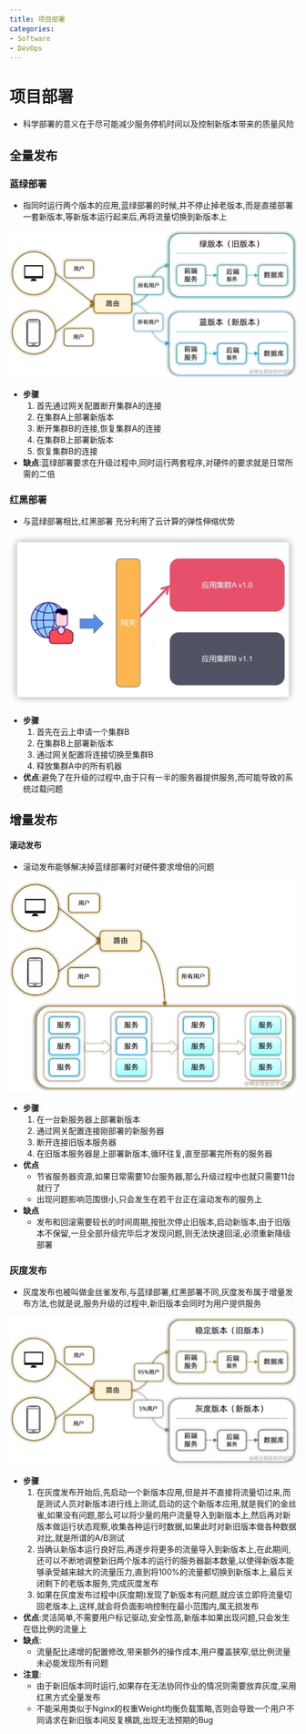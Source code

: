 ```yaml
---
title: 项目部署
categories:
- Software
- DevOps
---
```

# 项目部署

- 科学部署的意义在于尽可能减少服务停机时间以及控制新版本带来的质量风险

## 全量发布

### 蓝绿部署

- 指同时运行两个版本的应用,蓝绿部署的时候,并不停止掉老版本,而是直接部署一套新版本,等新版本运行起来后,再将流量切换到新版本上

![img](https://raw.githubusercontent.com/LuShan123888/Files/main/Pictures/6ef5991ec2d04c6fa5144a3dcaf37862~tplv-k3u1fbpfcp-watermark.image)

- **步骤**
    1. 首先通过网关配置断开集群A的连接
    2. 在集群A上部署新版本
    3. 断开集群B的连接,恢复集群A的连接
    4. 在集群B上部署新版本
    5. 恢复集群B的连接
- **缺点**:蓝绿部署要求在升级过程中,同时运行两套程序,对硬件的要求就是日常所需的二倍

### 红黑部署

- 与蓝绿部署相比,红黑部署 充分利用了云计算的弹性伸缩优势

![iShot2021-12-11 23.51.31](https://raw.githubusercontent.com/LuShan123888/Files/main/Pictures/iShot2021-12-11%2023.51.31.png)

- **步骤**
    1. 首先在云上申请一个集群B
    2. 在集群B上部署新版本
    3. 通过网关配置将连接切换至集群B
    4. 释放集群A中的所有机器
- **优点**:避免了在升级的过程中,由于只有一半的服务器提供服务,而可能导致的系统过载问题

## 增量发布

#### 滚动发布

- 滚动发布能够解决掉蓝绿部署时对硬件要求增倍的问题

![img](https://raw.githubusercontent.com/LuShan123888/Files/main/Pictures/a92ef5204c804ddaa2b50b7b06d51934~tplv-k3u1fbpfcp-watermark.image)

- **步骤**
    1. 在一台新服务器上部署新版本
    2. 通过网关配置连接刚部署的新服务器
    3. 断开连接旧版本服务器
    4. 在旧版本服务器是上部署新版本,循环往复,直至部署完所有的服务器
- **优点**
    - 节省服务器资源,如果日常需要10台服务器,那么升级过程中也就只需要11台就行了
    - 出现问题影响范围很小,只会发生在若干台正在滚动发布的服务上
- **缺点**
    - 发布和回滚需要较长的时间周期,按批次停止旧版本,启动新版本,由于旧版本不保留,一旦全部升级完毕后才发现问题,则无法快速回滚,必须重新降级部署

### 灰度发布

- 灰度发布也被叫做金丝雀发布,与蓝绿部署,红黑部署不同,灰度发布属于增量发布方法,也就是说,服务升级的过程中,新旧版本会同时为用户提供服务

![img](https://raw.githubusercontent.com/LuShan123888/Files/main/Pictures/2d7594abf5134f40bd7ed9e5127aa9e9~tplv-k3u1fbpfcp-watermark.image)

- **步骤**
    1. 在灰度发布开始后,先启动一个新版本应用,但是并不直接将流量切过来,而是测试人员对新版本进行线上测试,启动的这个新版本应用,就是我们的金丝雀,如果没有问题,那么可以将少量的用户流量导入到新版本上,然后再对新版本做运行状态观察,收集各种运行时数据,如果此时对新旧版本做各种数据对比,就是所谓的A/B测试
    2. 当确认新版本运行良好后,再逐步将更多的流量导入到新版本上,在此期间,还可以不断地调整新旧两个版本的运行的服务器副本数量,以使得新版本能够承受越来越大的流量压力,直到将100%的流量都切换到新版本上,最后关闭剩下的老版本服务,完成灰度发布
    3. 如果在灰度发布过程中(灰度期)发现了新版本有问题,就应该立即将流量切回老版本上,这样,就会将负面影响控制在最小范围内,属无损发布
- **优点**:灵活简单,不需要用户标记驱动,安全性高,新版本如果出现问题,只会发生在低比例的流量上
- **缺点**:
    - 流量配比递增的配置修改,带来额外的操作成本,用户覆盖狭窄,低比例流量未必能发现所有问题
- **注意**:
    - 由于新旧版本同时运行,如果存在无法协同作业的情况则需要放弃灰度,采用红黑方式全量发布
    - 不能采用类似于Nginx的权重Weight均衡负载策略,否则会导致一个用户不同请求在新旧版本间反复横跳,出现无法预期的Bug